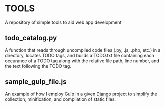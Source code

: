 # TOOLS

A repository of simple tools to aid web app development

## todo_catalog.py
A function that reads through uncompiled code files (.py, .js, .php, etc.) in a directory, locates TODO tags, and builds a TODO.txt file containing each occurance of a TODO tag along with the relative file path, line number, and the text following the TODO tag.


## sample_gulp_file.js
An example of how I employ Gulp in a given Django project to simplify the collection, minification, and compilation of static files.
